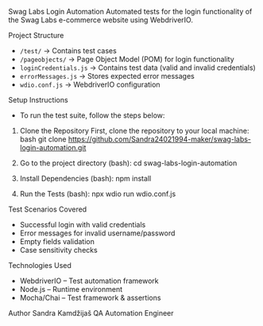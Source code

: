  Swag Labs Login Automation
  Automated tests for the login functionality of the Swag Labs e-commerce website using WebdriverIO.

 
Project Structure
- `/test/` → Contains test cases
- `/pageobjects/` → Page Object Model (POM) for login functionality
- `loginCredentials.js` → Contains test data (valid and invalid credentials)
- `errorMessages.js` → Stores expected error messages
- `wdio.conf.js` → WebdriverIO configuration

Setup Instructions
- To run the test suite, follow the steps below: 

1. Clone the Repository
First, clone the repository to your local machine:
bash
git clone https://github.com/Sandra24021994-maker/swag-labs-login-automation.git

2. Go to the project directory
(bash):
cd swag-labs-login-automation

3. Install Dependencies
(bash):
npm install

4. Run the Tests
(bash):
npx wdio run wdio.conf.js

 
Test Scenarios Covered
- Successful login with valid credentials
- Error messages for invalid username/password
- Empty fields validation
- Case sensitivity checks

 
Technologies Used
- WebdriverIO – Test automation framework
- Node.js – Runtime environment
- Mocha/Chai – Test framework & assertions

 
Author
Sandra Kamdžijaš 
QA Automation Engineer






